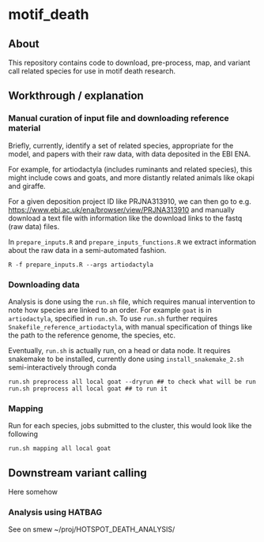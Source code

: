 motif_death
===========

## About

This repository contains code to download, pre-process, map, and variant call related species for use in motif death research.

## Workthrough / explanation

### Manual curation of input file and downloading reference material

Briefly, currently, identify a set of related species, appropriate for the model, and papers with their raw data, with data deposited in the EBI ENA. 

For example, for artiodactyla (includes ruminants and related species), this might include cows and goats, and more distantly related animals like okapi and giraffe.

For a given deposition project ID like PRJNA313910, we can then go to e.g. https://www.ebi.ac.uk/ena/browser/view/PRJNA313910 and manually download a text file with information like the download links to the fastq (raw data) files.

In `prepare_inputs.R` and `prepare_inputs_functions.R` we extract information about the raw data in a semi-automated fashion.

```
R -f prepare_inputs.R --args artiodactyla
```

### Downloading data

Analysis is done using the `run.sh` file, which requires manual intervention to note how species are linked to an order. For example `goat` is in `artiodactyla`, specified in `run.sh`. To use `run.sh` further requires `Snakefile_reference_artiodactyla`, with manual specification of things like the path to the reference genome, the species, etc.

Eventually, `run.sh` is actually run, on a head or data node. It requires snakemake to be installed, currently done using `install_snakemake_2.sh` semi-interactively through conda
```
run.sh preprocess all local goat --dryrun ## to check what will be run
run.sh preprocess all local goat ## to run it
```

### Mapping

Run for each species, jobs submitted to the cluster, this would look like the following

```
run.sh mapping all local goat
```

## Downstream variant calling

Here somehow

### Analysis using HATBAG

See on smew ~/proj/HOTSPOT_DEATH_ANALYSIS/